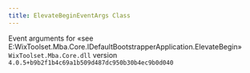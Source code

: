 ```yaml
---
title: ElevateBeginEventArgs Class
---
```

Event arguments for «see E:WixToolset.Mba.Core.IDefaultBootstrapperApplication.ElevateBegin»
`WixToolset.Mba.Core.dll` version `4.0.5+b9b2f1b4c69a1b509d487dc950b30b4ec9b0d040`
